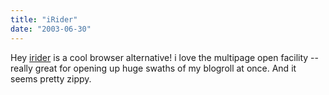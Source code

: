 ```yaml
---
title: "iRider"
date: "2003-06-30"
---
```


Hey [irider](http://www.irider.com) is a cool browser alternative! i love the multipage open facility -- really great for opening up huge swaths of my blogroll at once. And it seems pretty zippy.
